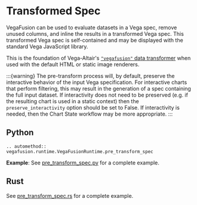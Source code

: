 # Transformed Spec

VegaFusion can be used to evaluate datasets in a Vega spec, remove unused columns, and inline the results in a transformed Vega spec. This transformed Vega spec is self-contained and may be displayed with the standard Vega JavaScript library.

This is the foundation of Vega-Altair's [``"vegafusion"`` data transformer](https://altair-viz.github.io/user_guide/large_datasets.html#vegafusion-data-transformer) when used with the default HTML or static image renderers. 

:::{warning}
The pre-transform process will, by default, preserve the interactive behavior of the input Vega specification. For interactive charts that perform filtering, this may result in the generation of a spec containing the full input dataset. If interactivity does not need to be preserved (e.g. if the resulting chart is used in a static context) then the ``preserve_interactivity`` option should be set to False. If interactivity is needed, then the Chart State workflow may be more appropriate.
:::

## Python

```{eval-rst}
.. automethod:: vegafusion.runtime.VegaFusionRuntime.pre_transform_spec
```

**Example**: See [pre_transform_spec.py](https://github.com/vega/vegafusion/tree/v2/examples/python-examples/pre_transform_spec.py) for a complete example.

## Rust

See [pre_transform_spec.rs](https://github.com/vega/vegafusion/tree/v2/examples/rust-examples/examples/pre_transform_spec.rs) for a complete example.

